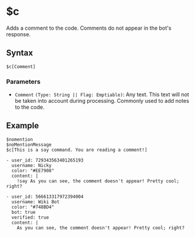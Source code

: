 # $c
Adds a comment to the code. Comments do not appear in the bot's response.

## Syntax
```
$c[Comment]
```

### Parameters 
- `Comment` `(Type: String || Flag: Emptiable)`: Any text. This text will not be taken into account during processing. Commonly used to add notes to the code.

## Example
```
$nomention
$noMentionMessage
$c[This is a say command. You are reading a comment!]
```
``` discord yaml
- user_id: 729343563401265193
  username: Nicky
  color: "#EE7908"
  content: |
    !say As you can see, the comment doesn't appear! Pretty cool; right?

- user_id: 566613317972394004
  username: Wiki Bot
  color: "#748BD4"
  bot: true
  verified: true
  content: |
    As you can see, the comment doesn't appear! Pretty cool; right?
```
